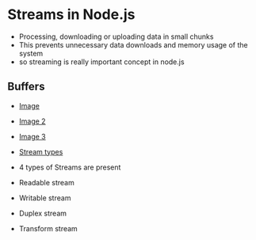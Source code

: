 # Streams in Node.js

- Processing, downloading or uploading data in small chunks
- This prevents unnecessary data downloads and memory usage of the system
- so streaming is really important concept in node.js

## Buffers
- [Image](https://prnt.sc/1RaDGNMpqNOS)
- [Image 2](https://prnt.sc/R3VaD8EJNvsd)
- [Image 3](https://prnt.sc/Rs20BYHM-SAQ)

- [Stream types](https://prnt.sc/BiYpHmxR8hSS)

- 4 types of Streams are present

- Readable stream
- Writable stream
- Duplex stream
- Transform stream
